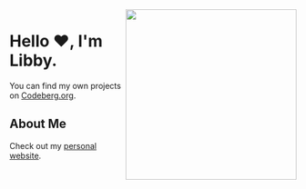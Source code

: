 <img src="[https://files.catbox.moe/ek3g7v.png](https://glegle.gallery/posts/[www.glegle.gallery]%20modern_glegle%20hoodie%20parody%20snoopy%20-%201123.png)" align="right" width="300" />

# Hello ❤️, I'm Libby.

You can find my own projects on [Codeberg.org](https://codeberg.org/libbymae).

## About Me

Check out my [personal website](https://libbymae.codeberg.page/).
